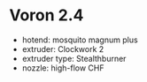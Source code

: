 # Voron 2.4
* hotend: mosquito magnum plus
* extruder: Clockwork 2
* extruder type: Stealthburner
* nozzle: high-flow CHF
